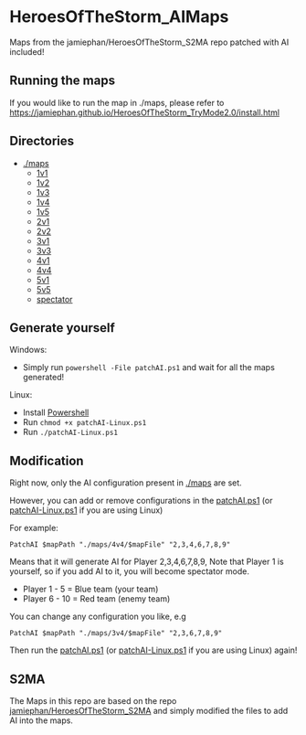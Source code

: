 # HeroesOfTheStorm_AIMaps
Maps from the jamiephan/HeroesOfTheStorm_S2MA repo patched with AI included!

## Running the maps

If you would like to run the map in ./maps, please refer to https://jamiephan.github.io/HeroesOfTheStorm_TryMode2.0/install.html

## Directories

- [./maps](./maps)
  - [1v1](./maps/1v1)
  - [1v2](./maps/1v2)
  - [1v3](./maps/1v3)
  - [1v4](./maps/1v4)
  - [1v5](./maps/1v5)
  - [2v1](./maps/2v1)
  - [2v2](./maps/2v2)
  - [3v1](./maps/3v1)
  - [3v3](./maps/3v3)
  - [4v1](./maps/4v1)
  - [4v4](./maps/4v4)
  - [5v1](./maps/5v1)
  - [5v5](./maps/5v5)
  - [spectator](./maps/spectator)



## Generate yourself

Windows: 

- Simply run `powershell -File patchAI.ps1` and wait for all the maps generated!

Linux:

- Install [Powershell](https://docs.microsoft.com/en-us/powershell/scripting/install/installing-powershell-core-on-linux?view=powershell-7.1)
- Run `chmod +x patchAI-Linux.ps1`
- Run `./patchAI-Linux.ps1`

## Modification

Right now, only the AI configuration present in [./maps](./maps) are set.

However, you can add or remove configurations in the [patchAI.ps1](./patchAI.ps1) (or [patchAI-Linux.ps1](./patchAI-Linux.ps1) if you are using Linux)

For example: 

`PatchAI $mapPath "./maps/4v4/$mapFile" "2,3,4,6,7,8,9"`

Means that it will generate AI for Player 2,3,4,6,7,8,9, Note that Player 1 is yourself, so if you add AI to it, you will become spectator mode.

- Player 1 - 5 = Blue team (your team)
- Player 6 - 10 = Red team (enemy team)

You can change any configuration you like, e.g 

``PatchAI $mapPath "./maps/3v4/$mapFile" "2,3,6,7,8,9"``

Then run the [patchAI.ps1](./patchAI.ps1) (or [patchAI-Linux.ps1](./patchAI-Linux.ps1) if you are using Linux) again!

## S2MA

The Maps in this repo are based on the repo [jamiephan/HeroesOfTheStorm_S2MA](https://github.com/jamiephan/HeroesOfTheStorm_S2MA) and simply modified the files to add AI into the maps.



